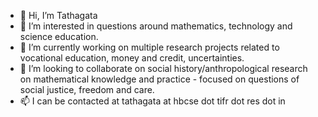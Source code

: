 - 👋 Hi, I’m Tathagata
- 👀 I’m interested in questions around mathematics, technology and science education. 
- 🌱 I’m currently working on multiple research projects related to vocational education, money and credit, uncertainties.
- 💞️ I’m looking to collaborate on social history/anthropological research on mathematical knowledge and practice - focused on questions of social justice, freedom and care.
- 📫 I can be contacted at tathagata at hbcse dot tifr dot res dot in

<!---
TathagataX/TathagataX is a ✨ special ✨ repository because its `README.md` (this file) appears on your GitHub profile.
You can click the Preview link to take a look at your changes.
--->

